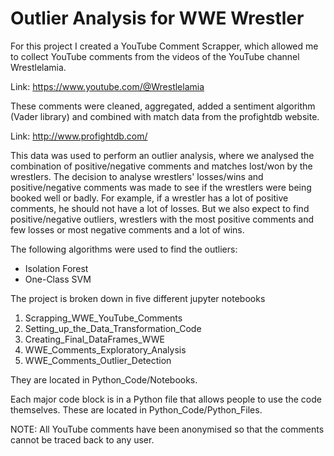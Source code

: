 # Outlier Analysis for WWE Wrestler

For this project I created a YouTube Comment Scrapper, which allowed me to collect YouTube comments from the videos of the YouTube channel Wrestlelamia.

Link: https://www.youtube.com/@Wrestlelamia

These comments were cleaned, aggregated, added a sentiment algorithm (Vader library) and combined with match data from the profightdb website.

Link: http://www.profightdb.com/

This data was used to perform an outlier analysis, where we analysed the combination of positive/negative comments and matches lost/won by the wrestlers.
The decision to analyse wrestlers' losses/wins and positive/negative comments was made to see if the wrestlers were being booked well or badly. For example, if a wrestler has a lot of positive comments, he should not have a lot of losses. But we also expect to find positive/negative outliers, wrestlers with the most positive comments and few losses or most negative comments and a lot of wins.

The following algorithms were used to find the outliers:

- Isolation Forest
- One-Class SVM

The project is broken down in five different jupyter notebooks

1. Scrapping_WWE_YouTube_Comments
2. Setting_up_the_Data_Transformation_Code
3. Creating_Final_DataFrames_WWE
4. WWE_Comments_Exploratory_Analysis
5. WWE_Comments_Outlier_Detection

They are located in Python_Code/Notebooks.

Each major code block is in a Python file that allows people to use the code themselves. These are located in Python_Code/Python_Files.

NOTE: All YouTube comments have been anonymised so that the comments cannot be traced back to any user.
